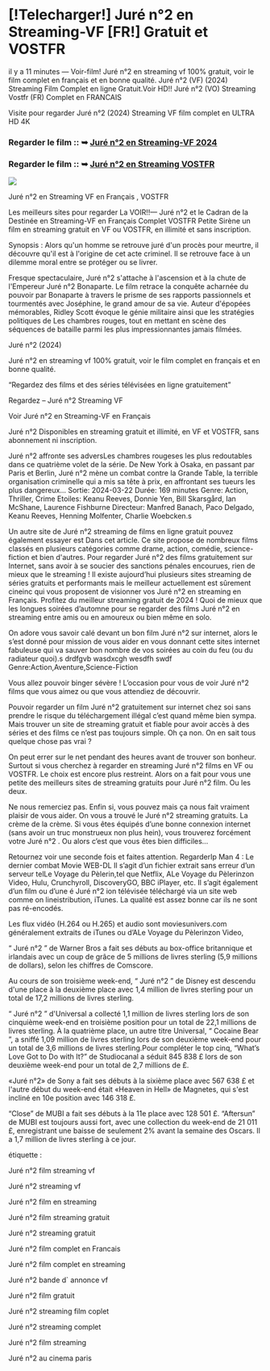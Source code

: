 # [!Telecharger!] Juré n°2 en Streaming-VF [FR!] Gratuit et VOSTFR

il y a 11 minutes — Voir-film! Juré n°2 en streaming vf 100% gratuit, voir le film complet en français et en bonne qualité. Juré n°2 (VF) (2024) Streaming Film Complet en ligne Gratuit.Voir HD!! Juré n°2 (VO) Streaming Vostfr (FR) Complet en FRANCAIS

Visite pour regarder Juré n°2 (2024) Streaming VF film complet en ULTRA HD 4K

### Regarder le film :: ➥ [Juré n°2 en Streaming-VF 2024](https://t.co/et0NRdy1En)

### Regarder le film :: ➥ [Juré n°2 en Streaming VOSTFR](https://t.co/et0NRdy1En)

<p dir="auto"><a href="https://t.co/et0NRdy1En" title="PLAY NOW" rel="nofollow"><img src="https://i.imgur.com/jhNGoEt.gif" style="max-width: 100%;"></a></p>

Juré n°2 en Streaming VF en Français , VOSTFR

Les meilleurs sites pour regarder La VOIR!!— Juré n°2 et le Cadran de la Destinée en Streaming-VF en Français Complet VOSTFR Petite Sirène un film en streaming gratuit en VF ou VOSTFR, en illimité et sans inscription.

Synopsis : Alors qu'un homme se retrouve juré d'un procès pour meurtre, il découvre qu'il est à l'origine de cet acte criminel. Il se retrouve face à un dilemme moral entre se protéger ou se livrer.

Fresque spectaculaire, Juré n°2 s'attache à l'ascension et à la chute de l'Empereur Juré n°2 Bonaparte. Le film retrace la conquête acharnée du pouvoir par Bonaparte à travers le prisme de ses rapports passionnels et tourmentés avec Joséphine, le grand amour de sa vie. Auteur d'épopées mémorables, Ridley Scott évoque le génie militaire ainsi que les stratégies politiques de Les chambres rouges, tout en mettant en scène des séquences de bataille parmi les plus impressionnantes jamais filmées.

Juré n°2 (2024)

Juré n°2 en streaming vf 100% gratuit, voir le film complet en français et en bonne qualité.

“Regardez des films et des séries télévisées en ligne gratuitement”

Regardez – Juré n°2 Streaming VF

Voir Juré n°2 en Streaming-VF en Français

Juré n°2 Disponibles en streaming gratuit et illimité, en VF et VOSTFR, sans abonnement ni inscription.

Juré n°2 affronte ses adversLes chambres rougeses les plus redoutables dans ce quatrième volet de la série. De New York à Osaka, en passant par Paris et Berlin, Juré n°2 mène un combat contre la Grande Table, la terrible organisation criminelle qui a mis sa tête à prix, en affrontant ses tueurs les plus dangereux... Sortie: 2024-03-22 Durée: 169 minutes Genre: Action, Thriller, Crime Etoiles: Keanu Reeves, Donnie Yen, Bill Skarsgård, Ian McShane, Laurence Fishburne Directeur: Manfred Banach, Paco Delgado, Keanu Reeves, Henning Molfenter, Charlie Woebcken.s

Un autre site de Juré n°2 streaming de films en ligne gratuit pouvez également essayer est Dans cet article. Ce site propose de nombreux films classés en plusieurs catégories comme drame, action, comédie, science-fiction et bien d'autres. Pour regarder Juré n°2 des films gratuitement sur Internet, sans avoir à se soucier des sanctions pénales encourues, rien de mieux que le streaming ! Il existe aujourd’hui plusieurs sites streaming de séries gratuits et performants mais le meilleur actuellement est sûrement cineinc qui vous proposent de visionner vos Juré n°2 en streaming en Français. Profitez du meilleur streaming gratuit de 2024 ! Quoi de mieux que les longues soirées d’automne pour se regarder des films Juré n°2 en streaming entre amis ou en amoureux ou bien même en solo.

On adore vous savoir calé devant un bon film Juré n°2 sur internet, alors le s’est donné pour mission de vous aider en vous donnant cette sites internet fabuleuse qui va sauver bon nombre de vos soirées au coin du feu (ou du radiateur quoi).s drdfgvb wasdxcgh wesdfh swdf Genre:Action,Aventure,Science-Fiction

Vous allez pouvoir binger sévère ! L’occasion pour vous de voir Juré n°2 films que vous aimez ou que vous attendiez de découvrir.

Pouvoir regarder un film Juré n°2 gratuitement sur internet chez soi sans prendre le risque du téléchargement illégal c’est quand même bien sympa. Mais trouver un site de streaming gratuit et fiable pour avoir accès à des séries et des films ce n’est pas toujours simple. Oh ça non. On en sait tous quelque chose pas vrai ?

On peut errer sur le net pendant des heures avant de trouver son bonheur. Surtout si vous cherchez à regarder en streaming Juré n°2 films en VF ou VOSTFR. Le choix est encore plus restreint. Alors on a fait pour vous une petite des meilleurs sites de streaming gratuits pour Juré n°2 film. Ou les deux.

Ne nous remerciez pas. Enfin si, vous pouvez mais ça nous fait vraiment plaisir de vous aider. On vous a trouvé le Juré n°2 streaming gratuits. La crème de la crème. Si vous êtes équipés d’une bonne connexion internet (sans avoir un truc monstrueux non plus hein), vous trouverez forcément votre Juré n°2 . Ou alors c’est que vous êtes bien difficiles…

Retournez voir une seconde fois et faites attention. RegarderIp Man 4 : Le dernier combat Movie WEB-DL Il s’agit d’un fichier extrait sans erreur d’un serveur telLe Voyage du Pèlerin,tel que Netflix, ALe Voyage du Pèlerinzon Video, Hulu, Crunchyroll, DiscoveryGO, BBC iPlayer, etc. Il s’agit également d’un film ou d’une é Juré n°2 ion télévisée téléchargé via un site web comme on lineistribution, iTunes. La qualité est assez bonne car ils ne sont pas ré-encodés.

Les flux vidéo (H.264 ou H.265) et audio sont moviesunivers.com généralement extraits de iTunes ou d’ALe Voyage du Pèlerinzon Video,

“ Juré n°2 ” de Warner Bros a fait ses débuts au box-office britannique et irlandais avec un coup de grâce de 5 millions de livres sterling (5,9 millions de dollars), selon les chiffres de Comscore.

Au cours de son troisième week-end, “ Juré n°2 ” de Disney est descendu d'une place à la deuxième place avec 1,4 million de livres sterling pour un total de 17,2 millions de livres sterling.

“ Juré n°2 ” d'Universal a collecté 1,1 million de livres sterling lors de son cinquième week-end en troisième position pour un total de 22,1 millions de livres sterling. À la quatrième place, un autre titre Universal, “ Cocaine Bear ”, a sniffé 1,09 million de livres sterling lors de son deuxième week-end pour un total de 3,6 millions de livres sterling.Pour compléter le top cinq, “What’s Love Got to Do with It?” de Studiocanal a séduit 845 838 £ lors de son deuxième week-end pour un total de 2,7 millions de £.

«Juré n°2» de Sony a fait ses débuts à la sixième place avec 567 638 £ et l'autre début du week-end était «Heaven in Hell» de Magnetes, qui s'est incliné en 10e position avec 146 318 £.

“Close” de MUBI a fait ses débuts à la 11e place avec 128 501 £. “Aftersun” de MUBI est toujours aussi fort, avec une collection du week-end de 21 011 £, enregistrant une baisse de seulement 2% avant la semaine des Oscars. Il a 1,7 million de livres sterling à ce jour.

étiquette :

Juré n°2 film streaming vf

Juré n°2 streaming vf

Juré n°2 film en streaming

Juré n°2 film streaming gratuit

Juré n°2 streaming gratuit

Juré n°2 film complet en Francais

Juré n°2 film complet en streaming

Juré n°2 bande d` annonce vf

Juré n°2 film gratuit

Juré n°2 streaming film coplet

Juré n°2 streaming complet

Juré n°2 film streaming

Juré n°2 au cinema paris
